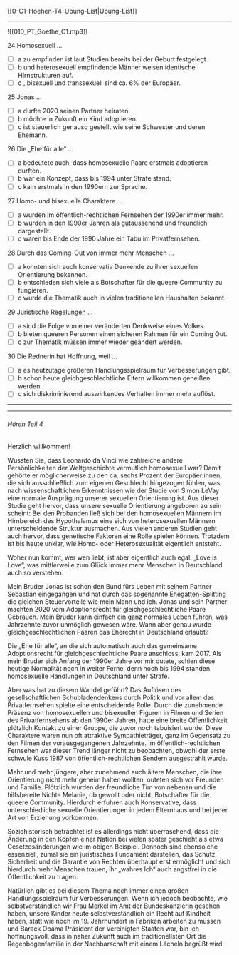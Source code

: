 [[0-C1-Hoehen-T4-Ubung-List|Ubung-List]]

---

![[010_PT_Goethe_C1.mp3]]

24 Homosexuell ...  
- [ ] a zu empfinden ist laut Studien bereits bei der Geburt festgelegt.  
- [ ] b und heterosexuell empfindende Männer weisen identische Hirnstrukturen auf.  
- [ ] c , bisexuell und transsexuell sind ca. 6% der Europäer.  

25 Jonas ...  
- [ ] a durfte 2020 seinen Partner heiraten.  
- [ ] b möchte in Zukunft ein Kind adoptieren.  
- [ ] c ist steuerlich genauso gestellt wie seine Schwester und deren Ehemann.  

26 Die „Ehe für alle“ ...  
- [ ] a bedeutete auch, dass homosexuelle Paare erstmals adoptieren durften.  
- [ ] b war ein Konzept, dass bis 1994 unter Strafe stand.  
- [ ] c kam erstmals in den 1990ern zur Sprache.  

27 Homo- und bisexuelle Charaktere ...  
- [ ] a wurden im öffentlich-rechtlichen Fernsehen der 1990er immer mehr.  
- [ ] b wurden in den 1990er Jahren als gutaussehend und freundlich dargestellt.  
- [ ] c waren bis Ende der 1990 Jahre ein Tabu im Privatfernsehen.  

28 Durch das Coming-Out von immer mehr Menschen ...  
- [ ] a konnten sich auch konservativ Denkende zu ihrer sexuellen Orientierung bekennen.  
- [ ] b entschieden sich viele als Botschafter für die queere Community zu fungieren.  
- [ ] c wurde die Thematik auch in vielen traditionellen Haushalten bekannt.  

29 Juristische Regelungen ...  
- [ ] a sind die Folge von einer veränderten Denkweise eines Volkes.  
- [ ] b bieten queeren Personen einen sicheren Rahmen für ein Coming Out.  
- [ ] c zur Thematik müssen immer wieder geändert werden.  

30 Die Rednerin hat Hoffnung, weil ...  
- [ ] a es heutzutage größeren Handlungsspielraum für Verbesserungen gibt.  
- [ ] b schon heute gleichgeschlechtliche Eltern willkommen geheißen werden.  
- [ ] c sich diskriminierend auswirkendes Verhalten immer mehr auflöst.  

---
---

###### Hören Teil 4

Herzlich willkommen!

Wussten Sie, dass Leonardo da Vinci wie zahlreiche andere Persönlichkeiten der Weltgeschichte vermutlich homosexuell war? Damit gehörte er möglicherweise zu den ca. sechs Prozent der Europäer:innen, die sich ausschließlich zum eigenen Geschlecht hingezogen fühlen, was nach wissenschaftlichen Erkenntnissen wie der Studie von Simon LeVay eine normale Ausprägung unserer sexuellen Orientierung ist. Aus dieser Studie geht hervor, dass unsere sexuelle Orientierung angeboren zu sein scheint: Bei den Probanden ließ sich bei den homosexuellen Männern im Hirnbereich des Hypothalamus eine sich von heterosexuellen Männern unterscheidende Struktur ausmachen. Aus vielen anderen Studien geht auch hervor, dass genetische Faktoren eine Rolle spielen können. Trotzdem ist bis heute unklar, wie Homo- oder Heterosexualität eigentlich entsteht.

Woher nun kommt, wer wen liebt, ist aber eigentlich auch egal. „Love is Love“, was mittlerweile zum Glück immer mehr Menschen in Deutschland auch so verstehen.

Mein Bruder Jonas ist schon den Bund fürs Leben mit seinem Partner Sebastian eingegangen und hat durch das sogenannte Ehegatten-Splitting die gleichen Steuervorteile wie mein Mann und ich. Jonas und sein Partner machten 2020 vom Adoptionsrecht für gleichgeschlechtliche Paare Gebrauch. Mein Bruder kann einfach ein ganz normales Leben führen, was Jahrzehnte zuvor unmöglich gewesen wäre. Wann aber genau wurde gleichgeschlechtlichen Paaren das Eherecht in Deutschland erlaubt?

Die „Ehe für alle“, an die sich automatisch auch das gemeinsame Adoptionsrecht für gleichgeschlechtliche Paare anschloss, kam 2017. Als mein Bruder sich Anfang der 1990er Jahre vor mir outete, schien diese heutige Normalität noch in weiter Ferne, denn noch bis 1994 standen homosexuelle Handlungen in Deutschland unter Strafe.

Aber was hat zu diesem Wandel geführt? Das Auflösen des gesellschaftlichen Schubladendenkens durch Politik und vor allem das Privatfernsehen spielte eine entscheidende Rolle. Durch die zunehmende Präsenz von homosexuellen und bisexuellen Figuren in Filmen und Serien des Privatfernsehens ab den 1990er Jahren, hatte eine breite Öffentlichkeit plötzlich Kontakt zu einer Gruppe, die zuvor noch tabuisiert wurde. Diese Charaktere waren nun oft attraktive Sympathieträger, ganz im Gegensatz zu den Filmen der vorausgegangenen Jahrzehnte. Im öffentlich-rechtlichen Fernsehen war dieser Trend länger nicht zu beobachten, obwohl der erste schwule Kuss 1987 von öffentlich-rechtlichen Sendern ausgestrahlt wurde.

Mehr und mehr jüngere, aber zunehmend auch ältere Menschen, die ihre Orientierung nicht mehr geheim halten wollten, outeten sich vor Freunden und Familie. Plötzlich wurden der freundliche Tim von nebenan und die hilfsbereite Nichte Melanie, ob gewollt oder nicht, Botschafter für die queere Community. Hierdurch erfuhren auch Konservative, dass unterschiedliche sexuelle Orientierungen in jedem Elternhaus und bei jeder Art von Erziehung vorkommen.

Soziohistorisch betrachtet ist es allerdings nicht überraschend, dass die Änderung in den Köpfen einer Nation bei vielen später geschieht als etwa Gesetzesänderungen wie im obigen Beispiel. Dennoch sind ebensolche essenziell, zumal sie ein juristisches Fundament darstellen, das Schutz, Sicherheit und die Garantie von Rechten überhaupt erst ermöglicht und sich hierdurch mehr Menschen trauen, ihr „wahres Ich“ auch angstfrei in die Öffentlichkeit zu tragen.

Natürlich gibt es bei diesem Thema noch immer einen großen Handlungsspielraum für Verbesserungen. Wenn ich jedoch beobachte, wie selbstverständlich wir Frau Merkel im Amt der Bundeskanzlerin gesehen haben, unsere Kinder heute selbstverständlich ein Recht auf Kindheit haben, statt wie noch im 19. Jahrhundert in Fabriken arbeiten zu müssen und Barack Obama Präsident der Vereinigten Staaten war, bin ich hoffnungsvoll, dass in naher Zukunft auch im traditionellsten Ort die Regenbogenfamilie in der Nachbarschaft mit einem Lächeln begrüßt wird.